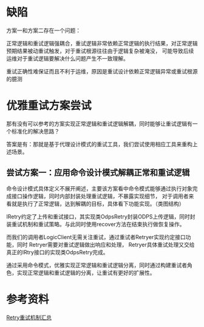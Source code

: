 # 缺陷

方案一和方案二存在一个问题：

正常逻辑和重试逻辑强耦合，重试逻辑非常依赖正常逻辑的执行结果，对正常逻辑预期结果被动重试触发，对于重试根源往往由于逻辑复杂被淹没，
可能导致后续运维对于重试逻辑要解决什么问题产生不一致理解。

重试正确性难保证而且不利于运维，原因是重试设计依赖正常逻辑异常或重试根源的臆测

# 优雅重试方案尝试

那有没有可以参考的方案实现正常逻辑和重试逻辑解耦，同时能够让重试逻辑有一个标准化的解决思路？
    
答案是有：那就是基于代理设计模式的重试工具，我们尝试使用相应工具来重构上述场景。

## 尝试方案一：应用命令设计模式解耦正常和重试逻辑

命令设计模式具体定义不展开阐述，主要该方案看中命令模式能够通过执行对象完成接口操作逻辑，同时内部封装处理重试逻辑，不暴露实现细节，
对于调用者来看就是执行了正常逻辑，达到解耦的目标，具体看下功能实现。（类图结构）




IRetry约定了上传和重试接口，其实现类OdpsRetry封装ODPS上传逻辑，同时封装重试机制和重试策略。与此同时使用recover方法在结束执行做恢复操作。   

而我们的调用者LogicClient无需关注重试，通过重试者Retryer实现约定接口功能，同时 Retryer需要对重试逻辑做出响应和处理， 
Retryer具体重试处理又交给真正的IRtry接口的实现类OdpsRetry完成。

通过采用命令模式，优雅实现正常逻辑和重试逻辑分离，同时通过构建重试者角色，实现正常逻辑和重试逻辑的分离，让重试有更好的扩展性。





    
    
    
    

# 参考资料


[Retry重试机制汇总](https://houbb.github.io/2018/08/08/retry)


